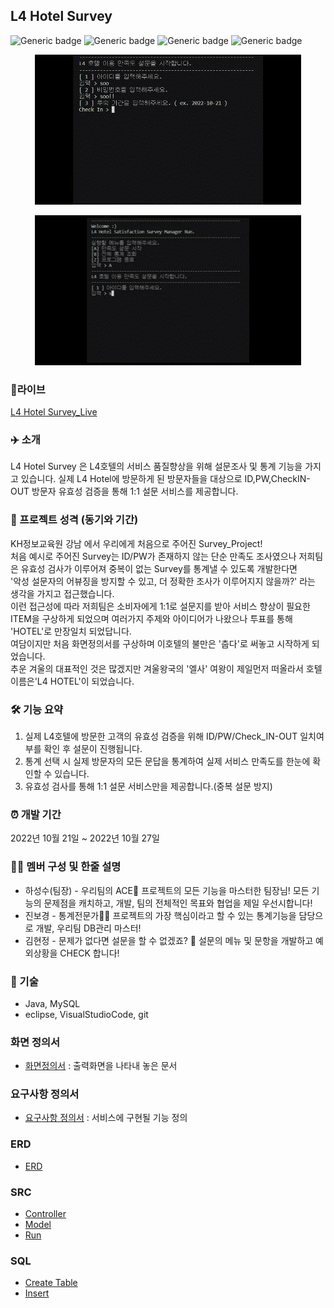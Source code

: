 ## L4 Hotel Survey
![Generic badge](https://img.shields.io/badge/java-yellowgreen.svg) ![Generic badge](https://img.shields.io/badge/MySQL-green.svg) ![Generic badge](https://img.shields.io/badge/VisualStudioCode-orange.svg) ![Generic badge](https://img.shields.io/badge/eclipse-blue.svg)

<p align="center"><img src="./refers/img/1.gif"></p>  
<p align="center"><img src="./refers/img/2.gif"></p> 
 

### 🔗라이브
[L4 Hotel Survey_Live](https://www.youtube.com/watch?v=vOxSoL28oqM)  


### ✈️ 소개
L4 Hotel Survey 은 L4호텔의 서비스 품질향상을 위해 설문조사 및 통계 기능을 가지고 있습니다.
실제 L4 Hotel에 방문하게 된 방문자들을 대상으로 ID,PW,CheckIN-OUT 방문자 유효성 검증을 통해 1:1 설문 서비스를 제공합니다.

### 🤖 프로젝트 성격 (동기와 기간)
KH정보교육원 강남 에서 우리에게 처음으로 주어진 Survey_Project!   
처음 예시로 주어진 Survey는 ID/PW가 존재하지 않는 단순 만족도 조사였으나 저희팀은 유효성 검사가 이루어져 중복이 없는 Survey를 통계낼 수 있도록 개발한다면  
'악성 설문자의 어뷰징을 방지할 수 있고, 더 정확한 조사가 이루어지지 않을까?' 라는 생각을 가지고 접근했습니다.  
이런 접근성에 따라 저희팀은 소비자에게 1:1로 설문지를 받아 서비스 향상이 필요한 ITEM을 구상하게 되었으며 여러가지 주제와 아이디어가 나왔으나 투표를 통해 'HOTEL'로 만장일치 되었답니다.  
여담이지만 처음 화면정의서를 구상하며 이호텔의 불만은 '춥다'로 써놓고 시작하게 되었습니다.  
추운 겨울의 대표적인 것은 많겠지만 겨울왕국의 '엘사' 여왕이 제일먼저 떠올라서 호텔이름은'L4 HOTEL'이 되었습니다.

### 🛠 기능 요약
1. 실제 L4호텔에 방문한 고객의 유효성 검증을 위해 ID/PW/Check_IN-OUT 일치여부를 확인 후 설문이 진행됩니다. 
2. 통계 선택 시 실제 방문자의 모든 문답을 통계하여 실제 서비스 만족도를 한눈에 확인할 수 있습니다.
3. 유효성 검사를 통해 1:1 설문 서비스만을 제공합니다.(중복 설문 방지)

### ⏰ 개발 기간
2022년 10월 21일 ~ 2022년 10월 27일  


### 👩‍💻 멤버 구성 및 한줄 설명
- 하성수(팀장) - 우리팀의 ACE🤴 프로젝트의 모든 기능을 마스터한 팀장님! 모든 기능의 문제점을 캐치하고, 개발, 팀의 전체적인 목표와 협업을 제일 우선시합니다!
- 진보경 - 통계전문가👩‍💻 프로젝트의 가장 핵심이라고 할 수 있는 통계기능을 담당으로 개발, 우리팀 DB관리 마스터!
- 김현정 - 문제가 없다면 설문을 할 수 없겠죠? 🤖 설문의 메뉴 및 문항을 개발하고 예외상황을 CHECK 합니다!

### 📌 기술
- Java, MySQL
- eclipse, VisualStudioCode, git

### 화면 정의서
- [화면정의서](./Final/%ED%99%94%EB%A9%B4%EC%A0%95%EC%9D%98%EC%84%9C_%EC%96%B4_!%EA%B8%88%EC%A7%80%EC%A1%B0.pdf)  : 출력화면을 나타내 놓은 문서  

### 요구사항 정의서
- [요구사항 정의서](./Final/%EC%9A%94%EA%B5%AC%EC%82%AC%ED%95%AD%20%EC%A0%95%EC%9D%98%EC%84%9C_%EC%96%B4_!%EA%B8%88%EC%A7%80%EC%A1%B0%20.pdf)  :  서비스에 구현될 기능 정의

### ERD  
- [ERD](./Final/ERD_Final.png)  

### SRC  
- [Controller](./src/kh/survey/controller/Controller.java)  
- [Model](./src/kh/survey/model/Model.java)  
- [Run](./src/kh/survey/view/Run.java)  

### SQL
- [Create Table](./SQLs/Create.sql)  
- [Insert](./SQLs/Insert_data.sql)  
